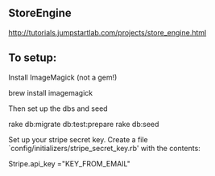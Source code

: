 ## StoreEngine

http://tutorials.jumpstartlab.com/projects/store_engine.html

## To setup:

Install ImageMagick (not a gem!)

  brew install imagemagick

Then set up the dbs and seed

  rake db:migrate db:test:prepare
  rake db:seed

Set up your stripe secret key. Create a file `config/initializers/stripe_secret_key.rb' with the contents:

  Stripe.api_key ="KEY_FROM_EMAIL"